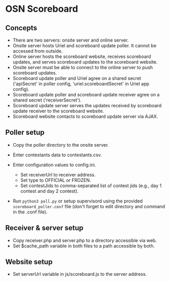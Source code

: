 OSN Scoreboard
==============

Concepts
--------

- There are two servers: onsite server and online server.
- Onsite server hosts Uriel and scoreboard update poller. It cannot be accessed from outside.
- Online server hosts the scoreboard website, receives scoreboard updates, and serves scoreboard updates to the scoreboard website.
- Onsite server must be able to connect to the online server to push scoreboard updates.
- Scoreboard update poller and Uriel agree on a shared secret ('apiSecret' in poller config, 'uriel.scoreboardSecret' in Uriel app config).
- Scoreboard update poller and scoreboard update receiver agree on a shared secret ('receiverSecret').
- Scoreboard update server serves the updates received by scoreboard update receiver to the scoreboard website.
- Scoreboard website contacts to scoreboard update server via AJAX.

Poller setup
------------

- Copy the poller directory to the onsite server.
- Enter contestants data to contestants.csv.
- Enter configuration values to config.ini.
    - Set receiverUrl to receiver address.
    - Set type to OFFICIAL or FROZEN.
    - Set contestJids to comma-separated list of contest jids (e.g., day 1 contest and day 2 contest).

- Run `python3 poll.py` or setup supervisord using the provided `scoreboard_poller.conf` file (don't forget to edit directory and command in the .conf file).

Receiver & server setup
-----------------------

- Copy receiver.php and server.php to a directory accessible via web.
- Set $cache_path variable in both files to a path accessible by both.

Website setup
-------------

- Set serverUrl variable in js/scoreboard.js to the server address.
